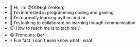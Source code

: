 - 👋 Hi, I’m @OGHighZenBerg
- 👀 I’m interested in programming coding and gaming
- 🌱 I’m currently learning python and ai 
- 💞️ I’m looking to collaborate on learning though communication
- 📫 How to reach me is to tach me ;)
- 😄 Pronouns: Der
- ⚡ Fun fact: I don´t even know what i want.

<!---
OGHighZenBerg/OGHighZenBerg is a ✨ special ✨ repository because its `README.md` (this file) appears on your GitHub profile.
You can click the Preview link to take a look at your changes.
--->
